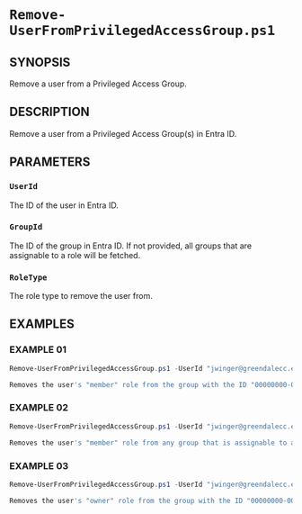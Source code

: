 # `Remove-UserFromPrivilegedAccessGroup.ps1`

## SYNOPSIS

Remove a user from a Privileged Access Group.

## DESCRIPTION

Remove a user from a Privileged Access Group(s) in Entra ID.

## PARAMETERS

### `UserId`

The ID of the user in Entra ID.

### `GroupId`

The ID of the group in Entra ID. If not provided, all groups that are assignable to a role will be fetched.

### `RoleType`

The role type to remove the user from.

## EXAMPLES

### EXAMPLE 01

```powershell
Remove-UserFromPrivilegedAccessGroup.ps1 -UserId "jwinger@greendalecc.edu" -GroupId "00000000-0000-0000-0000-000000000000"

Removes the user's "member" role from the group with the ID "00000000-0000-0000-0000-000000000000".
```

### EXAMPLE 02

```powershell
Remove-UserFromPrivilegedAccessGroup.ps1 -UserId "jwinger@greendalecc.edu"

Removes the user's "member" role from any group that is assignable to a role.
```

### EXAMPLE 03

```powershell
Remove-UserFromPrivilegedAccessGroup.ps1 -UserId "jwinger@greendalecc.edu" -GroupId "00000000-0000-0000-0000-000000000000" -RoleType "owner"

Removes the user's "owner" role from the group with the ID "00000000-0000-0000-0000-000000000000".
```
